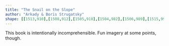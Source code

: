 ```yaml
---
title: "The Snail on the Slope"
author: "Arkady & Boris Strugatsky"
shape: [[1513,910],[1508,912],[1505,918],[1504,982],[1506,989],[1515,999],[1519,1010],[1530,1022],[1533,1033],[1534,1045],[1534,1097],[1532,1120],[1533,1132],[1530,1206],[1530,1269],[1524,1483],[1521,1532],[1521,1584],[1516,1736],[1516,1838],[1517,1845],[1519,1848],[1524,1852],[1532,1854],[1597,1857],[1600,1857],[1605,1854],[1607,1846],[1609,1781],[1608,1750],[1611,1732],[1613,1685],[1613,1644],[1616,1566],[1616,1501],[1623,1295],[1626,1117],[1630,1036],[1629,989],[1631,979],[1630,973],[1632,947],[1629,940],[1613,926],[1606,923],[1593,913],[1582,910]]
---
```


This book is intentionally incomprehensible. Fun imagery at some points, though.

